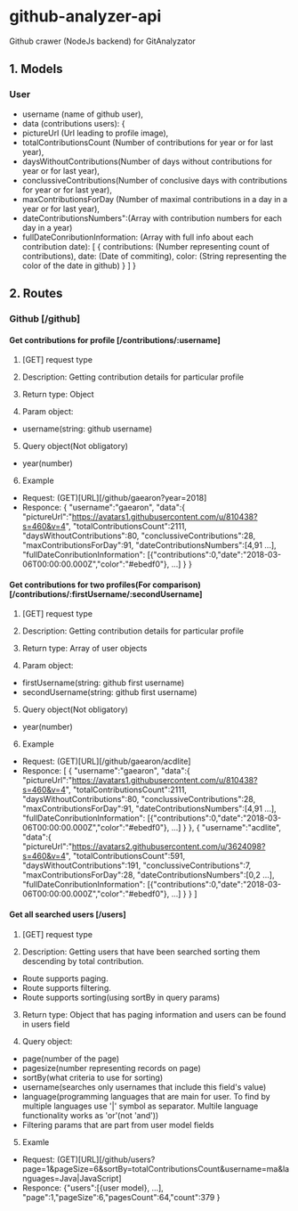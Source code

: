 # github-analyzer-api
Github crawer (NodeJs backend) for GitAnalyzator

## 1. Models
### User 
- username (name of github user),
- data (contributions users): {
- pictureUrl (Url leading to profile image),
- totalContributionsCount (Number of contributions for year or for last year),
- daysWithoutContributions(Number of days without contributions for year or for last year),
- conclussiveContributions(Number of conclusive days with contributions for year or for last year),
- maxContributionsForDay (Number of maximal contributions in a day in a year or for last year),
- dateContributionsNumbers":(Array with contribution numbers for each day in a year)
- fullDateConributionInformation: (Array with full info about each contribution date):
  [
      {
          contributions: (Number representing count of contributions),
          date: (Date of commiting),
          color: (String representing the color of the date in github)
      }
  ]
}

## 2. Routes
### Github [/github]
#### Get contributions for profile [/contributions/:username]
1. [GET] request type

2. Description: Getting contribution details for particular profile

3. Return type: Object

4. Param object:
- username(string: github username)

5. Query object(Not obligatory)
- year(number)

6. Example
- Request: (GET)[URL][/github/gaearon?year=2018]
- Responce: 
{
 "username":"gaearon",
 "data":{
     "pictureUrl":"https://avatars1.githubusercontent.com/u/810438?s=460&v=4",
     "totalContributionsCount":2111,
     "daysWithoutContributions":80,
     "conclussiveContributions":28,
     "maxContributionsForDay":91,
     "dateContributionsNumbers":[4,91 ...],
     "fullDateConributionInformation": [{"contributions":0,"date":"2018-03-06T00:00:00.000Z","color":"#ebedf0"}, ...]
 }
}

#### Get contributions for two profiles(For comparison) [/contributions/:firstUsername/:secondUsername]
1. [GET] request type

2. Description: Getting contribution details for particular profile

3. Return type: Array of user objects

4. Param object:
- firstUsername(string: github first username)
- secondUsername(string: github first username)

5. Query object(Not obligatory)
- year(number)

6. Example
- Request: (GET)[URL][/github/gaearon/acdlite]
- Responce:
[
  {
   "username":"gaearon",
   "data":{
     "pictureUrl":"https://avatars1.githubusercontent.com/u/810438?s=460&v=4",
     "totalContributionsCount":2111,
     "daysWithoutContributions":80,
     "conclussiveContributions":28,
     "maxContributionsForDay":91,
     "dateContributionsNumbers":[4,91 ...],
     "fullDateConributionInformation": [{"contributions":0,"date":"2018-03-06T00:00:00.000Z","color":"#ebedf0"}, ...]
   }
  },
  {
    "username":"acdlite",
    "data":{
      "pictureUrl":"https://avatars2.githubusercontent.com/u/3624098?s=460&v=4",
      "totalContributionsCount":591,
      "daysWithoutContributions":191,
      "conclussiveContributions":7,
      "maxContributionsForDay":28,
      "dateContributionsNumbers":[0,2 ...],
      "fullDateConributionInformation": [{"contributions":0,"date":"2018-03-06T00:00:00.000Z","color":"#ebedf0"}, ...]
     }
   }
]

#### Get all searched users [/users]
1. [GET] request type

2. Description: Getting users that have been searched sorting them descending by total contribution.
* Route supports paging.
* Route supports filtering.
* Route supports sorting(using sortBy in query params)

3. Return type: Object that has paging information and users can be found in users field

4. Query object:
- page(number of the page)
- pagesize(number representing records on page)
- sortBy(what criteria to use for sorting)
- username(searches only usernames that include this field's value)
- language(programming languages that are main for user. To find by multiple languages use '|' symbol as separator. Multile language functionality works as 'or'(not 'and'))
- Filtering params that are part from user model fields

5. Examle
- Request: (GET)[URL][/github/users?page=1&pageSize=6&sortBy=totalContributionsCount&username=ma&languages=Java|JavaScript]
- Responce: {"users":[{user model}, ...], "page":1,"pageSize":6,"pagesCount":64,"count":379 }
